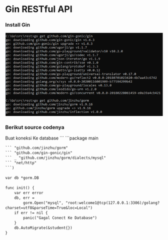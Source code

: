 <h1>Gin RESTful API</h1>
<h3>Install Gin</h3>
<img src="img/9.png">
<h3>Berikut source codenya</h3>
Buat koneksi Ke database
```
```package main

```import (
```	"github.com/jinzhu/gorm"
```	"github.com/gin-gonic/gin"
```	_ "github.com/jinzhu/gorm/dialects/mysql"
```	"net/http"
```)

var db *gorm.DB

func init() {
	var err error
	db, err =
		gorm.Open("mysql", "root:welcome1@tcp(127.0.0.1:3306)/golang?charset=utf8&parseTime=True&loc=Local")
	if err != nil {
		panic("Gagal Conect Ke Database")
	}
	db.AutoMigrate(&student{})
}
```